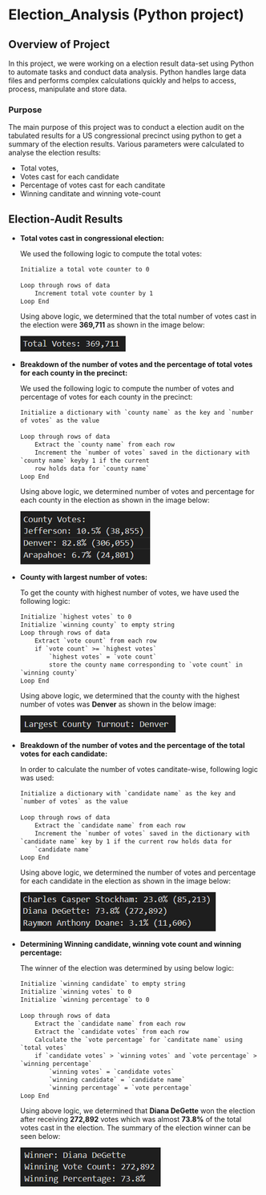 # Election_Analysis (Python project)

## Overview of Project

In this project, we were working on a election result data-set using Python to automate tasks and conduct data analysis.
Python handles large data files and performs complex calculations quickly and helps to access, process, manipulate and store data.

### Purpose

The main purpose of this project was to conduct a election audit on the tabulated results for a US congressional
precinct using python to get a summary of the election results. Various parameters were calculated to analyse the election
results:
- Total votes,
- Votes cast for each candidate
- Percentage of votes cast for each canditate
- Winning canditate and winning vote-count

## Election-Audit Results

- **Total votes cast in congressional election:**

    We used the following logic to compute the total votes:

    ```
    Initialize a total vote counter to 0

    Loop through rows of data
        Increment total vote counter by 1
    Loop End
    ```
    Using above logic, we determined that the total number of votes cast in the election were **369,711** as shown in the image below:

    ![Total_votes](Images_analysis/Total_votes.png)

- **Breakdown of the number of votes and the percentage of total votes for each county in the precinct:**

    We used the following logic to compute the number of votes and percentage of votes for each county in the precinct: 

    ```
    Initialize a dictionary with `county name` as the key and `number of votes` as the value

    Loop through rows of data
        Extract the `county name` from each row
        Increment the `number of votes` saved in the dictionary with `county name` keyby 1 if the current
        row holds data for `county name`
    Loop End
    ``` 
    Using above logic, we determined number of votes and percentage for each county in the election as shown in the image below:

    ![County_votes](Images_analysis/County_votes.png)

- **County with largest number of votes:**

    To get the county with highest number of votes, we have used the following logic:

    ```
    Initialize `highest votes` to 0
    Initialize `winning county` to empty string
    Loop through rows of data
        Extract `vote count` from each row
        if `vote count` >= `highest votes`
            `highest votes` = `vote count`
            store the county name corresponding to `vote count` in `winning county`
    Loop End
    ```
    Using above logic, we determined that the county with the highest number of votes was **Denver** as shown in
    the below image: 

    ![Largest_county_votes](Images_analysis/Largest_county_votes.png)

- **Breakdown of the number of votes and the percentage of the total votes for each candidate:**

    In order to calculate the number of votes canditate-wise, following logic was used:

    ```
    Initialize a dictionary with `candidate name` as the key and `number of votes` as the value

    Loop through rows of data
        Extract the `candidate name` from each row
        Increment the `number of votes` saved in the dictionary with `candidate name` key by 1 if the current row holds data for
        `candidate name`
    Loop End
    ``` 
    Using above logic, we determined the number of votes and percentage for each candidate in the election as shown in the image below:

    ![Candidate_votes](Images_analysis/Candidate_votes.png)

- **Determining Winning candidate, winning vote count and winning percentage:**

    The winner of the election was determined by using below logic: 
    ```
    Initialize `winning candidate` to empty string
    Initialize `winning votes` to 0
    Initialize `winning percentage` to 0

    Loop through rows of data
        Extract the `candidate name` from each row
        Extract the `candidate votes` from each row
        Calculate the `vote percentage` for `canditate name` using `total votes`
        if `candidate votes` > `winning votes` and `vote percentage` > `winning percentage`
            `winning votes` = `candidate votes`
            `winning candidate` = `candidate name`
            `winning percentage` = `vote percentage`
    Loop End
    ```
    Using above logic, we determined that **Diana DeGette** won the election after receiving **272,892** votes
    which was almost **73.8%** of the total votes cast in the election. The summary of the election winner can be
    seen below:

    ![Winner_details](Images_analysis/Winner_details.png)




